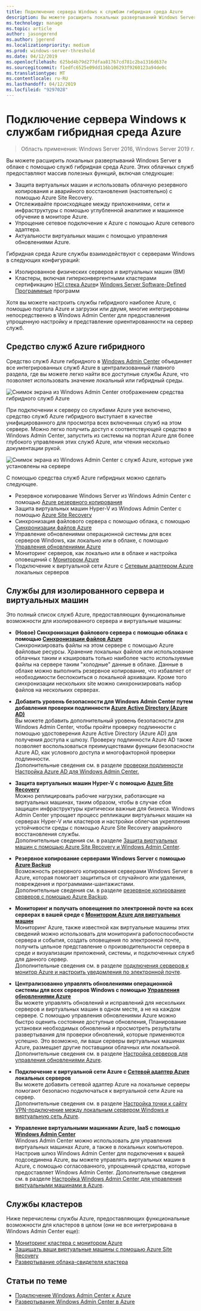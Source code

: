 ```yaml
---
title: Подключение сервера Windows к службам гибридная среда Azure
description: Вы можете расширить локальных развертываний Windows Server в облаке с помощью служб гибридная среда Azure.
ms.technology: manage
ms.topic: article
author: jasongerend
ms.author: jgerend
ms.localizationpriority: medium
ms.prod: windows-server-threshold
ms.date: 04/12/2019
ms.openlocfilehash: 625bd4b79d277dfaa81767cd781c2ba1316d637e
ms.sourcegitcommit: f1edfc6525e09dd116b106293f9260123a94de0c
ms.translationtype: MT
ms.contentlocale: ru-RU
ms.lasthandoff: 04/12/2019
ms.locfileid: "9297028"
---
```

# Подключение сервера Windows к службам гибридная среда Azure

>Область применения: Windows Server 2016, Windows Server 2019 г.

Вы можете расширить локальных развертываний Windows Server в облаке с помощью служб гибридная среда Azure. Этих облачных служб предоставляют массив полезных функций, включая следующие:

- Защита виртуальных машин и использовать облачную резервного копирования и аварийного восстановления (настоятельно) с помощью Azure Site Recovery. 
- Отслеживайте происходящее между приложениями, сети и инфраструктуры с помощью углубленной аналитике и машинное обучение в мониторе Azure. 
- Упрощение сетевое подключение к Azure с помощью Azure сетевого адаптера.
- Актуальности виртуальных машин с помощью управления обновлениями Azure.

Гибридная среда Azure службы взаимодействуют с серверами Windows в следующих конфигураций:

- Изолированное физических серверов и виртуальных машин (ВМ)
- Кластеры, включая гиперконвергентными кластерами сертификацию [HCI стека Azure](../../../azure-stack-hci/index.md)и [Windows Server Software-Defined Программные](https://www.microsoft.com/en-us/cloud-platform/software-defined-datacenter) программ

Хотя вы можете настроить службы гибридного наиболее Azure, с помощью портала Azure и загрузки или двумя, многие интегрированы непосредственно в Windows Admin Center для предоставления упрощенную настройку и представление ориентированности на сервер служб.

## Средство служб Azure гибридного

Средство служб Azure гибридного в [Windows Admin Center](../understand/windows-admin-center.md) объединяет все интегрированных служб Azure в централизованный главного раздела, где вы можете легко найти все доступные службы Azure, что позволяет использовать значение локальный или гибридный среды. 

![Снимок экрана из Windows Admin Center отображением средства гибридного служб Azure](../media/azure-services/ahs-discover.png)

При подключении к серверу со службами Azure уже включено, средство служб Azure гибридного выступает в качестве унифицированного для просмотра всех включенных служб на этом сервере. Можно легко получить доступ к соответствующей средство в Windows Admin Center, запустить из системы на портал Azure для более глубокого управления этих служб Azure, или чтения несколько документации рукой. 

![Снимок экрана из Windows Admin Center с служб Azure, которые уже установлены на сервере](../media/azure-services/ahs-dayN.png)

С помощью средства служб Azure гибридных можно сделать следующее.
- Резервное копирование Windows Server из Windows Admin Center с помощью [Azure резервного копирования](azure-backup.md)
- Защита виртуальных машин Hyper-V из Windows Admin Center с помощью [Azure Site Recovery](azure-site-recovery.md)
- Синхронизация файлового сервера с помощью облака, с помощью [Синхронизации файлов Azure](azure-file-sync.md)
- Управление обновлениями операционной системы для всех серверов Windows, как локально или в облаке, с помощью [Управления обновлениями Azure](azure-update-management.md)
- Мониторинг серверов, как локально или в облаке и настройка оповещений с [Монитором Azure](azure-monitor.md)
- Подключение к виртуальной сети Azure с [Сетевым адаптером Azure](https://aka.ms/WACNetworkAdapter) локальных серверов

## Службы для изолированного сервера и виртуальных машин

Это полный список служб Azure, предоставляющих функциональные возможности для изолированного сервера и виртуальные машины:

- **(Новое) Синхронизация файлового сервера с помощью облака с помощью [Синхронизации файлов Azure](https://aka.ms/afs)**  
Синхронизировать файлы на этом сервере с помощью Azure файловые ресурсы. Хранение локальных файлов или использование облачных таким и кэшировать только наиболее часто используемые файлы на сервере таким "холодные" данные в облаке. Данные в облаке можно выполнить резервное копирование, что избавляет от необходимости беспокоиться о локальной архивации. Кроме того синхронизации нескольких site можно синхронизировать набор файлов на нескольких серверах.

- **Добавить уровень безопасности для Windows Admin Center путем добавления проверки подлинности [Azure Active Directory (Azure AD)](https://azure.microsoft.com/services/active-directory/)**  
Вы можете добавить дополнительный уровень безопасности для Windows Admin Center, чтобы пройти проверку подлинности с помощью удостоверения Azure Active Directory (Azure AD) для получения доступа к шлюзу. Проверку подлинности Azure AD также позволяет воспользоваться преимуществами функции безопасности Azure AD, как условного доступа и многофакторной проверки подлинности.  
Дополнительные сведения см. в разделе [проверки подлинности Настройка Azure AD для Windows Admin Center.](../configure/user-access-control.md#azure-active-directory)  

- **Защита виртуальных машин Hyper-V с помощью [Azure Site Recovery](https://docs.microsoft.com/azure/site-recovery/site-recovery-overview)**  
Можно реплицировать рабочие нагрузки, работающие на виртуальных машинах, таким образом, чтобы в случае сбоя защищен инфраструктуры критически важные для бизнеса. Windows Admin Center упрощает процесс репликации виртуальных машин на серверах Hyper-V или кластеров и настройки облегчая укрепления устойчивости среды с помощью Azure Site Recovery аварийного восстановления службы.  
Дополнительные сведения см. в разделе [Защита виртуальных машин с помощью Azure Site Recovery и Windows Admin Center](azure-site-recovery.md).

- **Резервное копирование серверами Windows Server с помощью [Azure Backup](https://docs.microsoft.com/azure/backup/backup-overview)**  
Возможность резервного копирования серверами Windows Server в Azure, которая помогает защититься от случайного или удаления, повреждения и программами-шантажистами.  
Дополнительные сведения см. в разделе [резервное копирование серверов с помощью Azure Backup](azure-backup.md).

- **Мониторинг и получать оповещения по электронной почте на всех серверах в вашей среде с [Монитором Azure для виртуальных машин](https://docs.microsoft.com/azure/azure-monitor/insights/vminsights-overview)**  
Мониторинг Azure, также известной как виртуальные машины этих сведений можно использовать для мониторинга работоспособности сервера и события, создать оповещения по электронной почте, получить цельное представление о производительности сервера в среде и визуализации приложений, системы, и подключенных служб для данного сервер.  
Дополнительные сведения см. в разделе [подключения серверов к монитор Azure и настроить уведомления по электронной почте](azure-monitor.md).

- **Централизованно управлять обновлениями операционной системы для всех серверов Windows с помощью [Управления обновлениями Azure](https://docs.microsoft.com/azure/automation/automation-update-management)**  
Вы можете управлять обновлений и исправлений для нескольких серверов и виртуальных машин в одном месте, а не на каждом сервере. С помощью управления обновлениями Azure можно быстро оценить состояние доступные обновления, Планирование установки необходимых обновлений и просмотреть результаты развертывания для проверки обновлений, которые применяются успешно. Это возможно, ли ваши серверы виртуальных машинах Azure, размещает другие поставщики облачных или локальной.  
Дополнительные сведения см. в разделе [Настройка серверов для управления обновлениями Azure](azure-update-management.md).

- **Подключение к виртуальной сети Azure с [Сетевой адаптер Azure](https://aka.ms/WACNetworkAdapter) локальных серверов**  
Вы можете добавить сетевой адаптер Azure на локальные серверы помогают безопасно подключаться к виртуальной сети Azure на сервер.  
Дополнительные сведения см. в разделе [Настройка точки к сайту VPN-подключение между локальным сервером Windows и виртуальную сеть Azure](https://aka.ms/WACNetworkAdapter).

- **Управление виртуальными машинами Azure, IaaS с помощью [Windows Admin Center](manage-azure-vms.md)**  
Windows Admin Center можно использовать для управления виртуальных машинах Azure, а также в локальных компьютеров. Настроив шлюз Windows Admin Center для подключения к вашей подсоединена Azure, вы можете управлять виртуальных машин в Azure, с помощью согласованного, упрощенный средства, которые предоставляет Windows Admin Center. Дополнительные сведения см. в разделе [Настройка Windows Admin Center для управления виртуальными машинами в Azure](manage-azure-vms.md).

## Службы кластеров

Ниже перечислены службы Azure, предоставляющих функциональные возможности для кластеров в целом (они не все интегрирована в Windows Admin Center еще):

- [Мониторинг кластера с монитором Azure](../../../storage/storage-spaces/configure-azure-monitor.md)
- [Защищать ваши виртуальные машины с помощью Azure Site Recovery](azure-site-recovery.md)
- [Развертывание облака-свидетеля кластера](../../../failover-clustering/deploy-cloud-witness.md)

## Статьи по теме

- [Подключение Windows Admin Center к Azure](azure-integration.md)
- [Развертывание Windows Admin Center в Azure](deploy-wac-in-azure.md)